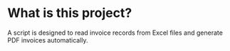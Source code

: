 # What is this project?
A script is designed to read invoice records from Excel files and generate PDF invoices automatically.
